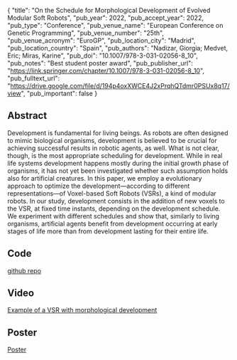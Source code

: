 {
  "title": "On the Schedule for Morphological Development of Evolved Modular Soft Robots",
  "pub_year": 2022,
  "pub_accept_year": 2022,
  "pub_type": "Conference",
  "pub_venue_name": "European Conference on Genetic Programming",
  "pub_venue_number": "25th",
  "pub_venue_acronym": "EuroGP",
  "pub_location_city": "Madrid",
  "pub_location_country": "Spain",
  "pub_authors": "Nadizar, Giorgia; Medvet, Eric; Miras, Karine",
  "pub_doi": "10.1007/978-3-031-02056-8_10",
  "pub_notes": "Best student poster award",
  "pub_publisher_url": "https://link.springer.com/chapter/10.1007/978-3-031-02056-8_10",
  "pub_fulltext_url": "https://drive.google.com/file/d/194p4oxXWCE4J2xPrqhQTdmr0PSUx8q17/view",
  "pub_important": false
}

## Abstract
Development is fundamental for living beings. As robots are often designed to mimic biological organisms, development is believed to be crucial for achieving successful results in robotic agents, as well. What is not clear, though, is the most appropriate scheduling for development. While in real life systems development happens mostly during the initial growth phase of organisms, it has not yet been investigated whether such assumption holds also for artificial creatures. In this paper, we employ a evolutionary approach to optimize the development—according to different representations—of Voxel-based Soft Robots (VSRs), a kind of modular robots. In our study, development consists in the addition of new voxels to the VSR, at fixed time instants, depending on the development schedule. We experiment with different schedules and show that, similarly to living organisms, artificial agents benefit from development occurring at early stages of life more than from development lasting for their entire life.
## Code
[github repo](https://github.com/giorgia-nadizar/VSREvoDevo)

## Video
[Example of a VSR with morphological development](https://youtu.be/DD4D20EH1sA)

## Poster
[Poster](https://drive.google.com/uc?export=download&id=1u53reNhuMiIyDYJLCl4d6VIwm86xDxHT)